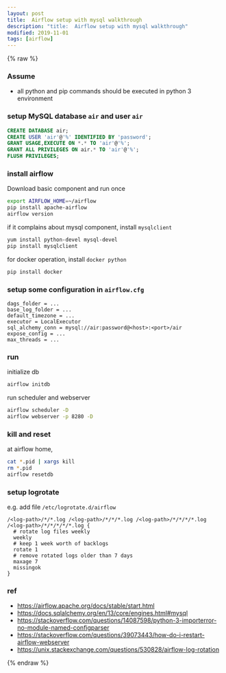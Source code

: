 ```yaml
---
layout: post
title:  Airflow setup with mysql walkthrough
description: "title:  Airflow setup with mysql walkthrough"
modified: 2019-11-01
tags: [airflow]
---
```


{% raw %}

### Assume

- all python and pip commands should be executed in python 3 environment

### setup MySQL database `air` and user `air` 

```sql
CREATE DATABASE air;
CREATE USER 'air'@'%' IDENTIFIED BY 'password';
GRANT USAGE,EXECUTE ON *.* TO 'air'@'%';
GRANT ALL PRIVILEGES ON air.* TO 'air'@'%';
FLUSH PRIVILEGES;
```

### install airflow

Download basic component and run once

```bash
export AIRFLOW_HOME=~/airflow
pip install apache-airflow
airflow version
```

if it complains about mysql component, install `mysqlclient`

```bash
yum install python-devel mysql-devel
pip install mysqlclient
```

for docker operation, install `docker python`

```bash
pip install docker
```

### setup some configuration in `airflow.cfg`

```
dags_folder = ...
base_log_folder = ...
default_timezone = ...
executor = LocalExecutor
sql_alchemy_conn = mysql://air:password@<host>:<port>/air
expose_config = ...
max_threads = ...
```

### run

initialize db

```bash
airflow initdb
```

run scheduler and webserver

```bash
airflow scheduler -D
airflow webserver -p 8280 -D
```

### kill and reset

at airflow home,

```bash
cat *.pid | xargs kill
rm *.pid
airflow resetdb
```

### setup logrotate

e.g. add file `/etc/logrotate.d/airflow`

```
/<log-path>/*/*.log /<log-path>/*/*/*.log /<log-path>/*/*/*/*.log /<log-path>/*/*/*/*/*.log {
  # rotate log files weekly
  weekly
  # keep 1 week worth of backlogs
  rotate 1
  # remove rotated logs older than 7 days
  maxage 7
  missingok
}
```

### ref

- https://airflow.apache.org/docs/stable/start.html
- https://docs.sqlalchemy.org/en/13/core/engines.html#mysql
- https://stackoverflow.com/questions/14087598/python-3-importerror-no-module-named-configparser
- https://stackoverflow.com/questions/39073443/how-do-i-restart-airflow-webserver
- https://unix.stackexchange.com/questions/530828/airflow-log-rotation

{% endraw %}
